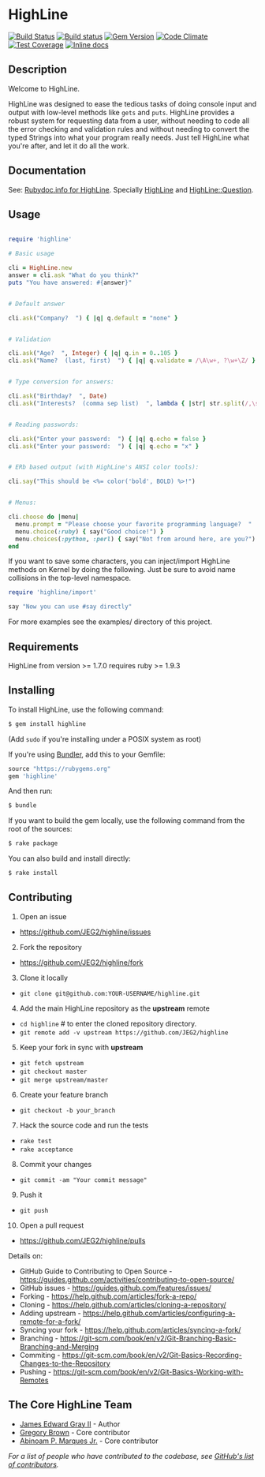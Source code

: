 HighLine
========

[![Build Status](https://travis-ci.org/JEG2/highline.svg?branch=master)](https://travis-ci.org/JEG2/highline)
[![Build status](https://ci.appveyor.com/api/projects/status/4p05fijpah77d28x/branch/master?svg=true)](https://ci.appveyor.com/project/JEG2/highline/branch/master)
[![Gem Version](https://badge.fury.io/rb/highline.svg)](https://badge.fury.io/rb/highline)
[![Code Climate](https://codeclimate.com/github/JEG2/highline/badges/gpa.svg)](https://codeclimate.com/github/JEG2/highline)
[![Test Coverage](https://codeclimate.com/github/JEG2/highline/badges/coverage.svg)](https://codeclimate.com/github/JEG2/highline/coverage)
[![Inline docs](http://inch-ci.org/github/JEG2/highline.svg?branch=master)](http://inch-ci.org/github/JEG2/highline)

Description
-----------

Welcome to HighLine.

HighLine was designed to ease the tedious tasks of doing console input and
output with low-level methods like ```gets``` and ```puts```. HighLine provides a
robust system for requesting data from a user, without needing to code all the
error checking and validation rules and without needing to convert the typed
Strings into what your program really needs.  Just tell HighLine what you're
after, and let it do all the work.

Documentation
-------------

See: [Rubydoc.info for HighLine](http://www.rubydoc.info/github/JEG2/highline/master).
Specially [HighLine](http://www.rubydoc.info/github/JEG2/highline/master/HighLine) and [HighLine::Question](http://www.rubydoc.info/github/JEG2/highline/master/HighLine/Question).

Usage
-----

```ruby

require 'highline'

# Basic usage

cli = HighLine.new
answer = cli.ask "What do you think?"
puts "You have answered: #{answer}"


# Default answer

cli.ask("Company?  ") { |q| q.default = "none" }


# Validation

cli.ask("Age?  ", Integer) { |q| q.in = 0..105 }
cli.ask("Name?  (last, first)  ") { |q| q.validate = /\A\w+, ?\w+\Z/ }


# Type conversion for answers:

cli.ask("Birthday?  ", Date)
cli.ask("Interests?  (comma sep list)  ", lambda { |str| str.split(/,\s*/) })


# Reading passwords:

cli.ask("Enter your password:  ") { |q| q.echo = false }
cli.ask("Enter your password:  ") { |q| q.echo = "x" }


# ERb based output (with HighLine's ANSI color tools):

cli.say("This should be <%= color('bold', BOLD) %>!")


# Menus:

cli.choose do |menu|
  menu.prompt = "Please choose your favorite programming language?  "
  menu.choice(:ruby) { say("Good choice!") }
  menu.choices(:python, :perl) { say("Not from around here, are you?") }
end
```

If you want to save some characters, you can inject/import HighLine methods on Kernel by doing the following. Just be sure to avoid name collisions in the top-level namespace.


```ruby
require 'highline/import'

say "Now you can use #say directly"
```

For more examples see the examples/ directory of this project.

Requirements
------------

HighLine from version >= 1.7.0 requires ruby >= 1.9.3

Installing
----------

To install HighLine, use the following command:

```sh
$ gem install highline
```

(Add `sudo` if you're installing under a POSIX system as root)

If you're using [Bundler](http://bundler.io/), add this to your Gemfile:

```ruby
source "https://rubygems.org"
gem 'highline'
```

And then run:

```sh
$ bundle
```

If you want to build the gem locally, use the following command from the root of the sources:

```sh
$ rake package
```

You can also build and install directly:

```sh
$ rake install
```

Contributing
------------

1. Open an issue
  - https://github.com/JEG2/highline/issues

2. Fork the repository
  - https://github.com/JEG2/highline/fork

3. Clone it locally
  - ```git clone git@github.com:YOUR-USERNAME/highline.git```

4. Add the main HighLine repository as the __upstream__ remote
  - ```cd highline``` # to enter the cloned repository directory.
  - ```git remote add -v upstream https://github.com/JEG2/highline```

5. Keep your fork in sync with __upstream__
  - ```git fetch upstream```
  - ```git checkout master```
  - ```git merge upstream/master```

6. Create your feature branch
  - ```git checkout -b your_branch```

7. Hack the source code and run the tests
  - ```rake test```
  - ```rake acceptance```

8. Commit your changes
  - ```git commit -am "Your commit message"```

9. Push it
  - ```git push```

10. Open a pull request
  - https://github.com/JEG2/highline/pulls

Details on:

* GitHub Guide to Contributing to Open Source - https://guides.github.com/activities/contributing-to-open-source/
* GitHub issues - https://guides.github.com/features/issues/
* Forking - https://help.github.com/articles/fork-a-repo/
* Cloning - https://help.github.com/articles/cloning-a-repository/
* Adding upstream - https://help.github.com/articles/configuring-a-remote-for-a-fork/
* Syncing your fork - https://help.github.com/articles/syncing-a-fork/
* Branching - https://git-scm.com/book/en/v2/Git-Branching-Basic-Branching-and-Merging
* Commiting - https://git-scm.com/book/en/v2/Git-Basics-Recording-Changes-to-the-Repository
* Pushing - https://git-scm.com/book/en/v2/Git-Basics-Working-with-Remotes

The Core HighLine Team
----------------------

* [James Edward Gray II](https://github.com/JEG2) - Author
* [Gregory Brown](https://github.com/practicingruby) - Core contributor
* [Abinoam P. Marques Jr.](https://github.com/abinoam) - Core contributor

_For a list of people who have contributed to the codebase, see [GitHub's list of contributors](https://github.com/JEG2/highline/contributors)._
